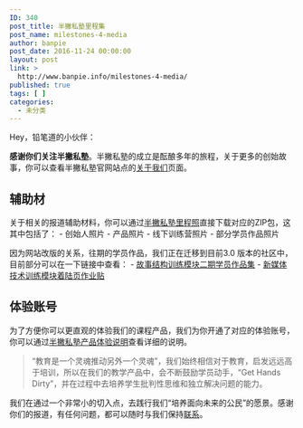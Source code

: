 ```yaml
---
ID: 340
post_title: 半撇私塾里程集
post_name: milestones-4-media
author: banpie
post_date: 2016-11-24 00:00:00
layout: post
link: >
  http://www.banpie.info/milestones-4-media/
published: true
tags: [ ]
categories:
  - 未分类
---
```

Hey，铅笔道的小伙伴：

**感谢你们关注半撇私塾**。半撇私塾的成立是酝酿多年的旅程，关于更多的创始故事，你可以查看半撇私塾官网站点的[关于我们][1]页面。

## 辅助材

关于相关的报道辅助材料，你可以通过[半撇私塾里程照][2]直接下载对应的ZIP包，这其中包括了： - 创始人照片 - 产品照片 - 线下训练营照片 - 部分学员作品照片

因为网站改版的关系，往期的学员作品，我们正在迁移到目前3.0 版本的社区中，目前部分可以在一下链接中查看： - [故事结构训练模块二期学员作品集][3] - [新媒体技术训练模块着陆页作业贴][4]

## 体验账号

为了方便你可以更直观的体验我们的课程产品，我们为你开通了对应的体验账号，你可以通过[半撇私塾产品体验说明][5]查看详细的说明。

> “教育是一个灵魂推动另外一个灵魂”，我们始终相信对于教育，启发远远高于培训，所以在我们的教学产品中，会不断鼓励学员动手，“Get Hands Dirty”，并在过程中去培养学生批判性思维和独立解决问题的能力。

我们在通过一个非常小的切入点，去践行我们“培养面向未来的公民”的愿景。感谢你们的报道，有任何问题，都可以随时与我们保持[联系][6]。

 [1]: http://www.bpteach.com/about/
 [2]: http://cdn.bpteach.com/BPteach_images.zip
 [3]: http://learn.bpteach.com/group/1/thread/57
 [4]: http://learn.bpteach.com/group/3
 [5]: https://shimo.im/doc/r1iCZUIkup8UPtxW
 [6]: mailto:banpie@bpteach.com
